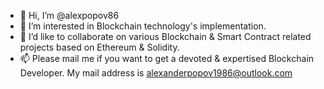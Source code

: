 - 👋 Hi, I’m @alexpopov86
- 👀 I’m interested in Blockchain technology's implementation.
- 💞️ I’d like to collaborate on various Blockchain & Smart Contract related projects based on Ethereum & Solidity.
- 📫 Please mail me if you want to get a devoted & expertised Blockchain Developer. My mail address is alexanderpopov1986@outlook.com

<!---
alexpopov86/alexpopov86 is a ✨ special ✨ repository because its `README.md` (this file) appears on your GitHub profile.
You can click the Preview link to take a look at your changes.
--->
